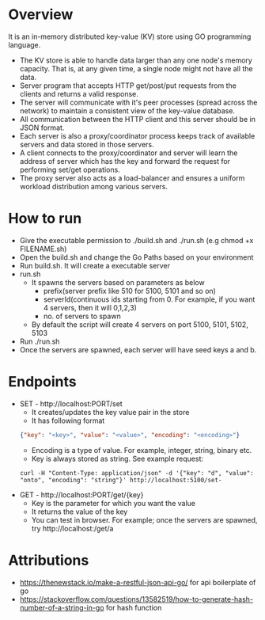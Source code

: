 # Overview
It is an in-memory distributed key-value (KV) store using GO programming language. 
- The KV store is able to handle data larger than any one node's memory capacity. That is, at any given time, a single node might not have all the data.
- Server program that accepts HTTP get/post/put requests from the clients and returns a valid response. 
- The server will communicate with it's peer processes (spread across the network) to maintain a consistent view of the key-value database. 
- All communication between the HTTP client and this server should be in JSON format.
- Each server is also a proxy/coordinator process keeps track of available servers and data stored in those servers. 
- A client connects to the proxy/coordinator and server will learn the address of server which has the key and 
  forward the request for performing set/get operations. 
- The proxy server also acts as a load-balancer and ensures a uniform workload distribution among various servers.

# How to run
- Give the executable permission to ./build.sh and ./run.sh (e.g chmod +x FILENAME.sh)
- Open the build.sh and change the Go Paths based on your environment
- Run build.sh. It will create a executable server
- run.sh
  - It spawns the servers based on parameters as below
    - prefix(server prefix like 510 for 5100, 5101 and so on)
    - serverId(continuous ids starting from 0. For example, if you want 4 servers, then it will 0,1,2,3)
    - no. of servers to spawn
  - By default the script will create 4 servers on port 5100, 5101, 5102, 5103
- Run ./run.sh
- Once the servers are spawned, each server will have seed keys a and b.

# Endpoints
- SET - http://localhost:PORT/set
  - It creates/updates the key value pair in the store
  - It has following format
  ```json
  {"key": "<key>", "value": "<value>", "encoding": "<encoding>"}
  ```
  - Encoding is a type of value. For example, integer, string, binary etc.
  - Key is always stored as string. See example request:
  ```console
  curl -H "Content-Type: application/json" -d '{"key": "d", "value": "onto", "encoding": "string"}' http://localhost:5100/set- 
  ```
- GET - http://localhost:PORT/get/{key}
  - Key is the parameter for which you want the value
  - It returns the value of the key
  - You can test in browser. For example; once the servers are spawned, try http://localhost:<PORT>/get/a
  
# Attributions
- https://thenewstack.io/make-a-restful-json-api-go/ for api boilerplate of go
- https://stackoverflow.com/questions/13582519/how-to-generate-hash-number-of-a-string-in-go for hash function
